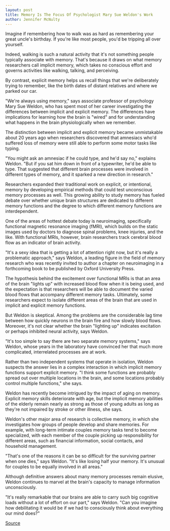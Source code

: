 ```yaml
---
layout: post
title: Memory Is The Focus Of Psychologist Mary Sue Weldon's Work
author: Jennifer McNulty
---
```


Imagine if remembering how to walk was as hard as remembering your great uncle's birthday. If you're like most people, you'd be tripping all over yourself.

Indeed, walking is such a natural activity that it's not something people typically associate with memory. That's because it draws on what memory researchers call implicit memory, which takes no conscious effort and governs activities like walking, talking, and perceiving.

By contrast, explicit memory helps us recall things that we're deliberately trying to remember, like the birth dates of distant relatives and where we parked our car.

"We're always using memory," says associate professor of psychology Mary Sue Weldon, who has spent most of her career investigating the differences between implicit and explicit memory. The differences have implications for learning how the brain is "wired" and for understanding what happens in the brain physiologically when we remember.

The distinction between implicit and explicit memory became unmistakable about 20 years ago when researchers discovered that amnesiacs who'd suffered loss of memory were still able to perform some motor tasks like typing.

"You might ask an amnesiac if he could type, and he'd say no," explains Weldon. "But if you sat him down in front of a typewriter, he'd be able to type. That suggested that different brain processes were involved in different types of memory, and it sparked a new direction in research."

Researchers expanded their traditional work on explicit, or intentional, memory by developing empirical methods that could test unconscious memory processes as well. This growing ability to study memory has fueled debate over whether unique brain structures are dedicated to different memory functions and the degree to which different memory functions are interdependent.

One of the areas of hottest debate today is neuroimaging, specifically functional magnetic resonance imaging (fMRI), which builds on the static images used by doctors to diagnose spinal problems, knee injuries, and the like. With functional MRIs, however, brain researchers track cerebral blood flow as an indicator of brain activity.

"It's a sexy idea that is getting a lot of attention right now, but it's really a problematic approach," says Weldon, a leading figure in the field of memory research who was recently invited to author a chapter on neuroimaging in a forthcoming book to be published by Oxford University Press.

The hypothesis behind the excitement over functional MRIs is that an area of the brain "lights up" with increased blood flow when it is being used, and the expectation is that researchers will be able to document the varied blood flows that accompany different memory tasks. Ultimately, some researchers expect to isolate different areas of the brain that are used in implicit and explicit memory functions.

But Weldon is skeptical. Among the problems are the considerable lag time between how quickly neurons in the brain fire and how slowly blood flows. Moreover, it's not clear whether the brain "lighting up" indicates excitation or perhaps inhibited neural activity, says Weldon.

"It's too simple to say there are two separate memory systems," says Weldon, whose years in the laboratory have convinced her that much more complicated, interrelated processes are at work.

Rather than two independent systems that operate in isolation, Weldon suspects the answer lies in a complex interaction in which implicit memory functions support explicit memory. "I think some functions are probably spread out over multiple locations in the brain, and some locations probably control multiple functions," she says.

Weldon has recently become intrigued by the impact of aging on memory. Explicit memory skills deteriorate with age, but the implicit memory abilities of the elderly remain nearly as strong as those of young adults as long as they're not impaired by stroke or other illness, she says.

Weldon's other major area of research is collective memory, in which she investigates how groups of people develop and share memories. For example, with long-term intimate couples memory tasks tend to become specialized, with each member of the couple picking up responsibility for different areas, such as financial information, social contacts, and household management.

"That's one of the reasons it can be so difficult for the surviving partner when one dies," says Weldon. "It's like losing half your memory. It's unusual for couples to be equally involved in all areas."

Although definitive answers about many memory processes remain elusive, Weldon continues to marvel at the brain's capacity to manage information unconsciously.

"It's really remarkable that our brains are able to carry such big cognitive loads without a lot of effort on our part," says Weldon. "Can you imagine how debilitating it would be if we had to consciously think about everything our mind does?"

[Source](http://www1.ucsc.edu/oncampus/currents/97-02-17/weldon.htm "Permalink to Mary Sue Weldon's research into memory:02-17-97")
